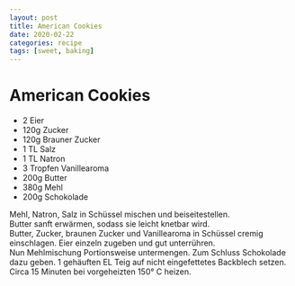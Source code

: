 ```yaml
---
layout: post
title: American Cookies
date: 2020-02-22
categories: recipe
tags: [sweet, baking]
---
```

# American Cookies

- 2 Eier
- 120g Zucker
- 120g Brauner Zucker
- 1 TL Salz
- 1 TL Natron
- 3 Tropfen Vanillearoma
- 200g Butter
- 380g Mehl
- 200g Schokolade

Mehl, Natron, Salz in Schüssel mischen und beiseitestellen.  
Butter sanft erwärmen, sodass sie leicht knetbar wird.  
Butter, Zucker, braunen Zucker und Vanillearoma in Schüssel cremig einschlagen. Eier einzeln zugeben und gut unterrühren.  
Nun Mehlmischung Portionsweise untermengen. Zum Schluss Schokolade dazu geben. 1 gehäuften EL Teig auf nicht eingefettetes Backblech setzen.  
Circa 15 Minuten bei vorgeheizten 150° C heizen.  

